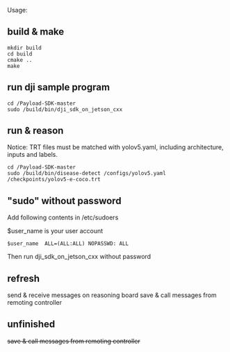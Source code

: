 Usage:

## build & make

```
mkdir build
cd build
cmake ..
make
```

## run dji sample program

```
cd /Payload-SDK-master
sudo /build/bin/dji_sdk_on_jetson_cxx
```

## run & reason

Notice: TRT files must be matched with yolov5.yaml, including architecture, inputs and labels.
```
cd /Payload-SDK-master
sudo /build/bin/disease-detect /configs/yolov5.yaml /checkpoints/yolov5-e-coco.trt
```

## "sudo" without password
Add following contents in /etc/sudoers

$user_name is your user account
```
$user_name  ALL=(ALL:ALL) NOPASSWD: ALL
```
Then run dji_sdk_on_jetson_cxx without password

## refresh

send & receive messages on reasoning board
save & call messages from remoting controller

## unfinished

~~save & call messages from remoting controller~~
